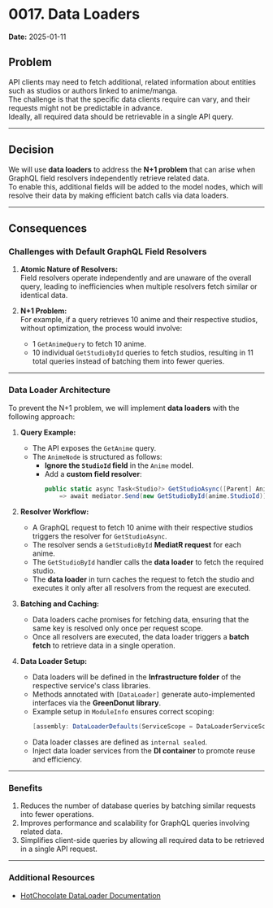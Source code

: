 # 0017. Data Loaders

**Date:** 2025-01-11

## Problem

API clients may need to fetch additional, related information about entities such as studios or authors linked to anime/manga. </br>
The challenge is that the specific data clients require can vary, and their requests might not be predictable in advance. </br>
Ideally, all required data should be retrievable in a single API query. </br>

---

## Decision

We will use **data loaders** to address the **N+1 problem** that can arise when GraphQL field resolvers independently retrieve related data. </br>
To enable this, additional fields will be added to the model nodes, which will resolve their data by making efficient batch calls via data loaders. </br>

---

## Consequences

### Challenges with Default GraphQL Field Resolvers

1. **Atomic Nature of Resolvers:** </br>
   Field resolvers operate independently and are unaware of the overall query, leading to inefficiencies when multiple resolvers fetch similar or identical data. </br>

2. **N+1 Problem:** </br>
   For example, if a query retrieves 10 anime and their respective studios, without optimization, the process would involve: </br>
    - 1 `GetAnimeQuery` to fetch 10 anime. </br>
    - 10 individual `GetStudioById` queries to fetch studios, resulting in 11 total queries instead of batching them into fewer queries. </br>

---

### Data Loader Architecture

To prevent the N+1 problem, we will implement **data loaders** with the following approach:

1. **Query Example:** </br>
    - The API exposes the `GetAnime` query. </br>
    - The `AnimeNode` is structured as follows:
        - **Ignore the `StudioId` field** in the `Anime` model.
        - Add a **custom field resolver**:
          ```csharp
          public static async Task<Studio?> GetStudioAsync([Parent] Anime anime, IMediator mediator) 
              => await mediator.Send(new GetStudioById(anime.StudioId));
          ```

2. **Resolver Workflow:** </br>
    - A GraphQL request to fetch 10 anime with their respective studios triggers the resolver for `GetStudioAsync`. </br>
    - The resolver sends a `GetStudioById` **MediatR request** for each anime. </br>
    - The `GetStudioById` handler calls the **data loader** to fetch the required studio. </br>
    - The **data loader** in turn caches the request to fetch the studio and executes it only after all resolvers from the request are executed.

3. **Batching and Caching:** </br>
    - Data loaders cache promises for fetching data, ensuring that the same key is resolved only once per request scope. </br>
    - Once all resolvers are executed, the data loader triggers a **batch fetch** to retrieve data in a single operation. </br>

4. **Data Loader Setup:** </br>
    - Data loaders will be defined in the **Infrastructure folder** of the respective service's class libraries. </br>
    - Methods annotated with `[DataLoader]` generate auto-implemented interfaces via the **GreenDonut library**. </br>
    - Example setup in `ModuleInfo` ensures correct scoping: </br>
      ```csharp
      [assembly: DataLoaderDefaults(ServiceScope = DataLoaderServiceScope.DataLoaderScope)]
      ```
    - Data loader classes are defined as `internal sealed`. </br>
    - Inject data loader services from the **DI container** to promote reuse and efficiency. </br>

---

### Benefits

1. Reduces the number of database queries by batching similar requests into fewer operations. </br>
2. Improves performance and scalability for GraphQL queries involving related data. </br>
3. Simplifies client-side queries by allowing all required data to be retrieved in a single API request. </br>

---

### Additional Resources

- [HotChocolate DataLoader Documentation](https://chillicream.com/docs/hotchocolate/v13/fetching-data/dataloader) </br> 
